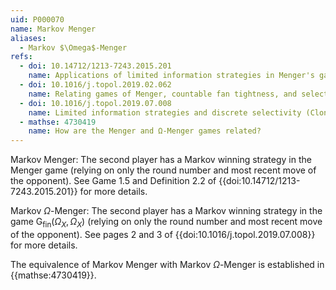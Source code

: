 ```yaml
---
uid: P000070
name: Markov Menger
aliases:
  - Markov $\Omega$-Menger
refs:
  - doi: 10.14712/1213-7243.2015.201
    name: Applications of limited information strategies in Menger's game
  - doi: 10.1016/j.topol.2019.02.062
    name: Relating games of Menger, countable fan tightness, and selective separability
  - doi: 10.1016/j.topol.2019.07.008
    name: Limited information strategies and discrete selectivity (Clontz & Holshouser)
  - mathse: 4730419
    name: How are the Menger and Ω-Menger games related?
---
```

Markov Menger: The second player has a Markov winning strategy in the Menger game (relying on only the round number and most recent move of the opponent). See Game 1.5 and Definition 2.2 of {{doi:10.14712/1213-7243.2015.201}} for more details.

Markov $\Omega$-Menger: The second player has a Markov winning strategy in the game $\mathsf{G}_{\mathrm{fin}}(\Omega_X,\Omega_X)$ (relying on only the round number and most recent move of the opponent). See pages 2 and 3 of {{doi:10.1016/j.topol.2019.07.008}} for more details.

The equivalence of Markov Menger with Markov $\Omega$-Menger is established in {{mathse:4730419}}.